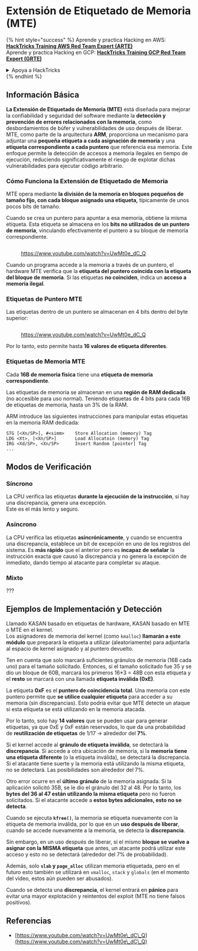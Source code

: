 # Extensión de Etiquetado de Memoria (MTE)

{% hint style="success" %}
Aprende y practica Hacking en AWS: <img src="/.gitbook/assets/arte.png" alt="" data-size="line">[**HackTricks Training AWS Red Team Expert (ARTE)**](https://training.hacktricks.xyz/courses/arte)<img src="/.gitbook/assets/arte.png" alt="" data-size="line">\
Aprende y practica Hacking en GCP: <img src="/.gitbook/assets/grte.png" alt="" data-size="line">[**HackTricks Training GCP Red Team Expert (GRTE)**<img src="/.gitbook/assets/grte.png" alt="" data-size="line">](https://training.hacktricks.xyz/courses/grte)

<details>

<summary>Apoya a HackTricks</summary>

* Revisa los [**planes de suscripción**](https://github.com/sponsors/carlospolop)!
* **Únete al** 💬 [**grupo de Discord**](https://discord.gg/hRep4RUj7f) o al [**grupo de telegram**](https://t.me/peass) o **síguenos** en **Twitter** 🐦 [**@hacktricks\_live**](https://twitter.com/hacktricks\_live)**.**
* **Comparte trucos de hacking enviando PRs a los repositorios de** [**HackTricks**](https://github.com/carlospolop/hacktricks) y [**HackTricks Cloud**](https://github.com/carlospolop/hacktricks-cloud).

</details>
{% endhint %}

## Información Básica

**La Extensión de Etiquetado de Memoria (MTE)** está diseñada para mejorar la confiabilidad y seguridad del software mediante la **detección y prevención de errores relacionados con la memoria**, como desbordamientos de búfer y vulnerabilidades de uso después de liberar. MTE, como parte de la arquitectura **ARM**, proporciona un mecanismo para adjuntar una **pequeña etiqueta a cada asignación de memoria** y una **etiqueta correspondiente a cada puntero** que referencia esa memoria. Este enfoque permite la detección de accesos a memoria ilegales en tiempo de ejecución, reduciendo significativamente el riesgo de explotar dichas vulnerabilidades para ejecutar código arbitrario.

### **Cómo Funciona la Extensión de Etiquetado de Memoria**

MTE opera mediante **la división de la memoria en bloques pequeños de tamaño fijo, con cada bloque asignado una etiqueta,** típicamente de unos pocos bits de tamaño.&#x20;

Cuando se crea un puntero para apuntar a esa memoria, obtiene la misma etiqueta. Esta etiqueta se almacena en los **bits no utilizados de un puntero de memoria**, vinculando efectivamente el puntero a su bloque de memoria correspondiente.

<figure><img src="../../.gitbook/assets/image (1202).png" alt=""><figcaption><p><a href="https://www.youtube.com/watch?v=UwMt0e_dC_Q">https://www.youtube.com/watch?v=UwMt0e_dC_Q</a></p></figcaption></figure>

Cuando un programa accede a la memoria a través de un puntero, el hardware MTE verifica que la **etiqueta del puntero coincida con la etiqueta del bloque de memoria**. Si las etiquetas **no coinciden**, indica un **acceso a memoria ilegal**.

### Etiquetas de Puntero MTE

Las etiquetas dentro de un puntero se almacenan en 4 bits dentro del byte superior:

<figure><img src="../../.gitbook/assets/image (1203).png" alt=""><figcaption><p><a href="https://www.youtube.com/watch?v=UwMt0e_dC_Q">https://www.youtube.com/watch?v=UwMt0e_dC_Q</a></p></figcaption></figure>

Por lo tanto, esto permite hasta **16 valores de etiqueta diferentes**.

### Etiquetas de Memoria MTE

Cada **16B de memoria física** tiene una **etiqueta de memoria correspondiente**.

Las etiquetas de memoria se almacenan en una **región de RAM dedicada** (no accesible para uso normal). Teniendo etiquetas de 4 bits para cada 16B de etiquetas de memoria, hasta un 3% de la RAM.

ARM introduce las siguientes instrucciones para manipular estas etiquetas en la memoria RAM dedicada:
```
STG [<Xn/SP>], #<simm>    Store Allocation (memory) Tag
LDG <Xt>, [<Xn/SP>]       Load Allocatoin (memory) Tag
IRG <Xd/SP>, <Xn/SP>      Insert Random [pointer] Tag
...
```
## Modos de Verificación

### Síncrono

La CPU verifica las etiquetas **durante la ejecución de la instrucción**, si hay una discrepancia, genera una excepción.\
Este es el más lento y seguro.

### Asíncrono

La CPU verifica las etiquetas **asincrónicamente**, y cuando se encuentra una discrepancia, establece un bit de excepción en uno de los registros del sistema. Es **más rápido** que el anterior pero es **incapaz de señalar** la instrucción exacta que causó la discrepancia y no genera la excepción de inmediato, dando tiempo al atacante para completar su ataque.

### Mixto

???

## Ejemplos de Implementación y Detección

Llamado KASAN basado en etiquetas de hardware, KASAN basado en MTE o MTE en el kernel.\
Los asignadores de memoria del kernel (como `kmalloc`) **llamarán a este módulo** que preparará la etiqueta a utilizar (aleatoriamente) para adjuntarla al espacio de kernel asignado y al puntero devuelto.

Ten en cuenta que solo marcará suficientes gránulos de memoria (16B cada uno) para el tamaño solicitado. Entonces, si el tamaño solicitado fue 35 y se dio un bloque de 60B, marcará los primeros 16\*3 = 48B con esta etiqueta y el **resto** se marcará con una llamada **etiqueta inválida (0xE)**.

La etiqueta **0xF** es el **puntero de coincidencia total**. Una memoria con este puntero permite que **se utilice cualquier etiqueta** para acceder a su memoria (sin discrepancias). Esto podría evitar que MTE detecte un ataque si esta etiqueta se está utilizando en la memoria atacada.

Por lo tanto, solo hay **14 valores** que se pueden usar para generar etiquetas, ya que 0xE y 0xF están reservados, lo que da una probabilidad de **reutilización de etiquetas** de 1/17 -> alrededor del **7%**.

Si el kernel accede al **gránulo de etiqueta inválida**, se detectará la **discrepancia**. Si accede a otra ubicación de memoria, si la **memoria tiene una etiqueta diferente** (o la etiqueta inválida), se detectará la discrepancia. Si el atacante tiene suerte y la memoria está utilizando la misma etiqueta, no se detectará. Las posibilidades son alrededor del 7%.

Otro error ocurre en el **último gránulo** de la memoria asignada. Si la aplicación solicitó 35B, se le dio el gránulo del 32 al 48. Por lo tanto, los **bytes del 36 al 47 están utilizando la misma etiqueta** pero no fueron solicitados. Si el atacante accede a **estos bytes adicionales, esto no se detecta**.

Cuando se ejecuta **`kfree()`**, la memoria se etiqueta nuevamente con la etiqueta de memoria inválida, por lo que en un **uso después de liberar**, cuando se accede nuevamente a la memoria, se detecta la **discrepancia**.

Sin embargo, en un uso después de liberar, si el mismo **bloque se vuelve a asignar con la MISMA etiqueta** que antes, un atacante podrá utilizar este acceso y esto no se detectará (alrededor del 7% de probabilidad).

Además, solo **`slab` y `page_alloc`** utilizan memoria etiquetada, pero en el futuro esto también se utilizará en `vmalloc`, `stack` y `globals` (en el momento del video, estos aún pueden ser abusados).

Cuando se detecta una **discrepancia**, el kernel entrará en **pánico** para evitar una mayor explotación y reintentos del exploit (MTE no tiene falsos positivos).

## Referencias

* [https://www.youtube.com/watch?v=UwMt0e\_dC\_Q](https://www.youtube.com/watch?v=UwMt0e\_dC\_Q)
